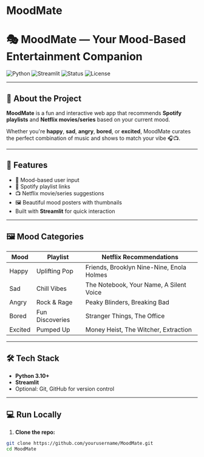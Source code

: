 # MoodMate
# 🎭 MoodMate — Your Mood-Based Entertainment Companion

![Python](https://img.shields.io/badge/Python-3.10-blue?logo=python)
![Streamlit](https://img.shields.io/badge/Streamlit-Enabled-red?logo=streamlit)
![Status](https://img.shields.io/badge/Status-Active-brightgreen)
![License](https://img.shields.io/badge/License-MIT-lightgrey)

---

## 📌 About the Project

**MoodMate** is a fun and interactive web app that recommends **Spotify playlists** and **Netflix movies/series** based on your current mood.

Whether you're **happy**, **sad**, **angry**, **bored**, or **excited**, MoodMate curates the perfect combination of music and shows to match your vibe 🎧📺.

---

## 🚀 Features

- 🧠 Mood-based user input
- 🎵 Spotify playlist links
- 📺 Netflix movie/series suggestions
- 🖼️ Beautiful mood posters with thumbnails
- Built with **Streamlit** for quick interaction

---

## 🖼️ Mood Categories

| Mood     | Playlist | Netflix Recommendations |
|----------|----------|--------------------------|
| Happy    | Uplifting Pop | Friends, Brooklyn Nine-Nine, Enola Holmes |
| Sad      | Chill Vibes | The Notebook, Your Name, A Silent Voice |
| Angry    | Rock & Rage | Peaky Blinders, Breaking Bad |
| Bored    | Fun Discoveries | Stranger Things, The Office |
| Excited  | Pumped Up | Money Heist, The Witcher, Extraction |

---

## 🛠️ Tech Stack

- **Python 3.10+**
- **Streamlit**
- Optional: Git, GitHub for version control

---

## 💻 Run Locally

1. **Clone the repo:**

```bash
git clone https://github.com/yourusername/MoodMate.git
cd MoodMate
